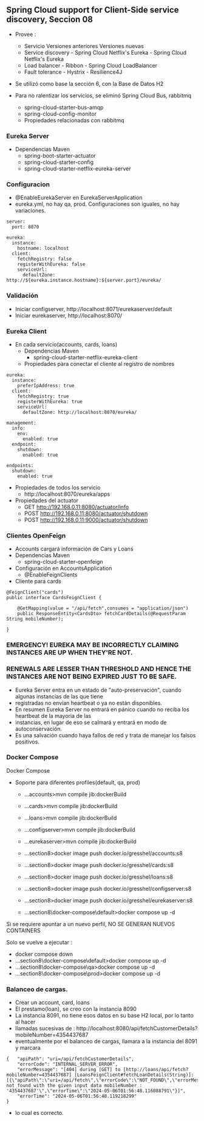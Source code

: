 ## Spring Cloud support for Client-Side service discovery, Seccion 08
- Provee :
  - Servicio                    Versiones anteriores              Versiones nuevas
  - Service discovery           - Spring Cloud Netflix's Eureka   - Spring Cloud Netflix's Eureka
  - Load balancer               - Ribbon                          - Spring Cloud LoadBalancer
  - Fault tolerance             - Hystrix                         - Resilience4J

- Se utilizó como base la sección 6, con la Base de Datos H2
- Para no ralentizar los servicios, se eliminó Spring Cloud Bus, rabbitmq
  - spring-cloud-starter-bus-amqp
  - spring-cloud-config-monitor
  - Propiedades relacionadas con rabbitmq
  
### Eureka Server
  - Dependencias Maven
    - spring-boot-starter-actuator
    - spring-cloud-starter-config
    - spring-cloud-starter-netflix-eureka-server

### Configuracion
  - @EnableEurekaServer en EurekaServerApplication
  - eureka.yml, no hay qa, prod. Configuraciones son iguales, no hay variaciones.
```
server:
  port: 8070

eureka:
  instance:
    hostname: localhost
  client:
    fetchRegistry: false
    registerWithEureka: false
    serviceUrl:
      defaultZone: http://${eureka.instance.hostname}:${server.port}/eureka/
```
### Validación
- Iniciar configserver,  http://localhost:8071/eurekaserver/default
- Iniciar eurekaserver,  http://localhost:8070/

### Eureka Client
- En cada servicio(accounts, cards, loans)
  - Dependencias Maven
    - spring-cloud-starter-netflix-eureka-client
  - Propiedades para conectar el cliente al registro de nombres
```
eureka:
  instance:
    preferIpAddress: true
  client:
    fetchRegistry: true
    registerWithEureka: true
    serviceUrl:
      defaultZone: http://localhost:8070/eureka/
      
management:
  info:
    env:
      enabled: true
  endpoint:
    shutdown:
      enabled: true
      
endpoints:
  shutdown:
    enabled: true
```
  - Propiedades de todos los servicio
    - http://localhost:8070/eureka/apps
  - Propiedades del actuator
    - GET http://192.168.0.11:8080/actuator/info
    - POST http://192.168.0.11:8080/actuator/shutdown
    - POST http://192.168.0.11:9000/actuator/shutdown

### Clientes OpenFeign
- Accounts cargará información de Cars y Loans
- Dependencias Maven
  - spring-cloud-starter-openfeign
- Configuración en AccountsApplication
  - @EnableFeignClients
- Cliente para cards
```
@FeignClient("cards")
public interface CardsFeignClient {

    @GetMapping(value = "/api/fetch",consumes = "application/json")
    public ResponseEntity<CardsDto> fetchCardDetails(@RequestParam String mobileNumber);

}
```

### EMERGENCY! EUREKA MAY BE INCORRECTLY CLAIMING INSTANCES ARE UP WHEN THEY'RE NOT. 
### RENEWALS ARE LESSER THAN THRESHOLD AND HENCE THE INSTANCES ARE NOT BEING EXPIRED JUST TO BE SAFE.
- Eureka Server entra en un estado de "auto-preservación", cuando algunas instancias de las que tiene
- registradas no envían heartbeat o ya no están disponibles.
- En resumen Eureka Server no entrará en pánico cuando no reciba los heartbeat de la mayoria de las
- instancias, en lugar de eso se calmará y entrará en modo de autoconservación.
- Es una salvación cuando haya fallos de red y trata de manejar los falsos positivos.


### Docker Compose
Docker Compose
- Soporte para diferentes profiles(default, qa, prod)
  - ...accounts>mvn compile jib:dockerBuild
  - ...cards>mvn compile jib:dockerBuild
  - ...loans>mvn compile jib:dockerBuild
  - ...configserver>mvn compile jib:dockerBuild
  - ...eurekaserver>mvn compile jib:dockerBuild

  - ...section8>docker image push docker.io/gresshel/accounts:s8
  - ...section8>docker image push docker.io/gresshel/cards:s8
  - ...section8>docker image push docker.io/gresshel/loans:s8
  - ...section8>docker image push docker.io/gresshel/configserver:s8
  - ...section8>docker image push docker.io/gresshel/eurekaserver:s8

  - ...section8\docker-compose\default>docker compose up -d


Si se requiere apuntar a un nuevo perfil, NO SE GENERAN NUEVOS CONTAINERS

Solo se vuelve a ejecutar :

- docker compose down
- ...section8\docker-compose\default>docker compose up -d
- ...section8\docker-compose\qa>docker compose up -d
- ...section8\docker-compose\prod>docker compose up -d

### Balanceo de cargas.
- Crear un account, card, loans
- El prestamo(loan), se creo con la instancia 8090
- La instancia 8091, no tiene esos datos en su base H2 local, por lo tanto al hacer
- llamadas sucesivas de : http://localhost:8080/api/fetchCustomerDetails?mobileNumber=4354437687
- eventualmente por el balanceo de cargas, llamara a la instancia del 8091 y marcara 
```
{   "apiPath": "uri=/api/fetchCustomerDetails",
    "errorCode": "INTERNAL_SERVER_ERROR",
    "errorMessage": "[404] during [GET] to [http://loans/api/fetch?mobileNumber=4354437687] [LoansFeignClient#fetchLoanDetails(String)]: [{\"apiPath\":\"uri=/api/fetch\",\"errorCode\":\"NOT_FOUND\",\"errorMessage\":\"Loan not found with the given input data mobileNumber : '4354437687'\",\"errorTime\":\"2024-05-06T01:56:48.116088791\"}]",
    "errorTime": "2024-05-06T01:56:48.119218299"
}
```
- lo cual es correcto.